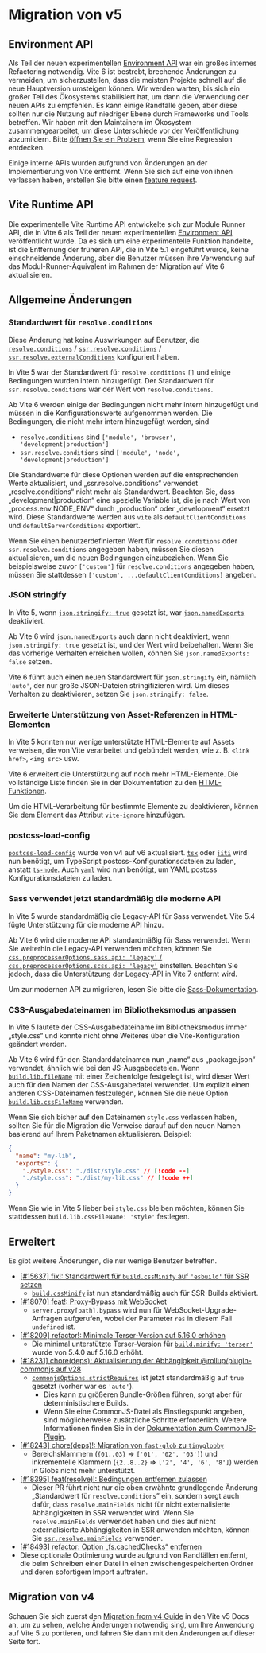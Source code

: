 # Migration von v5

## Environment API

Als Teil der neuen experimentellen [Environment API](/guide/api-environment.md) war ein großes internes Refactoring notwendig. Vite 6 ist bestrebt, brechende Änderungen zu vermeiden, um sicherzustellen, dass die meisten Projekte schnell auf die neue Hauptversion umsteigen können. Wir werden warten, bis sich ein großer Teil des Ökosystems stabilisiert hat, um dann die Verwendung der neuen APIs zu empfehlen. Es kann einige Randfälle geben, aber diese sollten nur die Nutzung auf niedriger Ebene durch Frameworks und Tools betreffen. Wir haben mit den Maintainern im Ökosystem zusammengearbeitet, um diese Unterschiede vor der Veröffentlichung abzumildern. Bitte [öffnen Sie ein Problem](https://github.com/vitejs/vite/issues/new?assignees=&labels=pending+triage&projects=&template=bug_report.yml), wenn Sie eine Regression entdecken.

Einige interne APIs wurden aufgrund von Änderungen an der Implementierung von Vite entfernt. Wenn Sie sich auf eine von ihnen verlassen haben, erstellen Sie bitte einen [feature request](https://github.com/vitejs/vite/issues/new?assignees=&labels=enhancement%3A+pending+triage&projects=&template=feature_request.yml).

## Vite Runtime API

Die experimentelle Vite Runtime API entwickelte sich zur Module Runner API, die in Vite 6 als Teil der neuen experimentellen [Environment API](/guide/api-environment) veröffentlicht wurde. Da es sich um eine experimentelle Funktion handelte, ist die Entfernung der früheren API, die in Vite 5.1 eingeführt wurde, keine einschneidende Änderung, aber die Benutzer müssen ihre Verwendung auf das Modul-Runner-Äquivalent im Rahmen der Migration auf Vite 6 aktualisieren.

## Allgemeine Änderungen

### Standardwert für `resolve.conditions`

Diese Änderung hat keine Auswirkungen auf Benutzer, die [`resolve.conditions`](/config/shared-options#resolve-conditions) / [`ssr.resolve.conditions`](/config/ssr-options#ssr-resolve-conditions) / [`ssr.resolve.externalConditions`](/config/ssr-options#ssr-resolve-externalconditions) konfiguriert haben.

In Vite 5 war der Standardwert für `resolve.conditions` `[]` und einige Bedingungen wurden intern hinzugefügt. Der Standardwert für `ssr.resolve.conditions` war der Wert von `resolve.conditions`.

Ab Vite 6 werden einige der Bedingungen nicht mehr intern hinzugefügt und müssen in die Konfigurationswerte aufgenommen werden.
Die Bedingungen, die nicht mehr intern hinzugefügt werden, sind

- `resolve.conditions` sind `['module', 'browser', 'development|production']`
- `ssr.resolve.conditions` sind `['module', 'node', 'development|production']`

Die Standardwerte für diese Optionen werden auf die entsprechenden Werte aktualisiert, und „ssr.resolve.conditions“ verwendet „resolve.conditions“ nicht mehr als Standardwert. Beachten Sie, dass „development|production“ eine spezielle Variable ist, die je nach Wert von „process.env.NODE_ENV“ durch „production“ oder „development“ ersetzt wird. Diese Standardwerte werden aus `vite` als `defaultClientConditions` und `defaultServerConditions` exportiert.

Wenn Sie einen benutzerdefinierten Wert für `resolve.conditions` oder `ssr.resolve.conditions` angegeben haben, müssen Sie diesen aktualisieren, um die neuen Bedingungen einzubeziehen.
Wenn Sie beispielsweise zuvor `['custom']` für `resolve.conditions` angegeben haben, müssen Sie stattdessen `['custom', ...defaultClientConditions]` angeben.

### JSON stringify

In Vite 5, wenn [`json.stringify: true`](/config/shared-options#json-stringify) gesetzt ist, war [`json.namedExports`](/config/shared-options#json-namedexports) deaktiviert.

Ab Vite 6 wird `json.namedExports` auch dann nicht deaktiviert, wenn `json.stringify: true` gesetzt ist, und der Wert wird beibehalten. Wenn Sie das vorherige Verhalten erreichen wollen, können Sie `json.namedExports: false` setzen.

Vite 6 führt auch einen neuen Standardwert für `json.stringify` ein, nämlich `'auto'`, der nur große JSON-Dateien stringifizieren wird. Um dieses Verhalten zu deaktivieren, setzen Sie `json.stringify: false`.

### Erweiterte Unterstützung von Asset-Referenzen in HTML-Elementen

In Vite 5 konnten nur wenige unterstützte HTML-Elemente auf Assets verweisen, die von Vite verarbeitet und gebündelt werden, wie z. B. `<link href>`, `<img src>` usw.

Vite 6 erweitert die Unterstützung auf noch mehr HTML-Elemente. Die vollständige Liste finden Sie in der Dokumentation zu den [HTML-Funktionen](/guide/features.html#html).

Um die HTML-Verarbeitung für bestimmte Elemente zu deaktivieren, können Sie dem Element das Attribut `vite-ignore` hinzufügen.

### postcss-load-config

[`postcss-load-config`](https://npmjs.com/package/postcss-load-config) wurde von v4 auf v6 aktualisiert. [`tsx`](https://www.npmjs.com/package/tsx) oder [`jiti`](https://www.npmjs.com/package/jiti) wird nun benötigt, um TypeScript postcss-Konfigurationsdateien zu laden, anstatt [`ts-node`](https://www.npmjs.com/package/ts-node). Auch [`yaml`](https://www.npmjs.com/package/yaml) wird nun benötigt, um YAML postcss Konfigurationsdateien zu laden.

### Sass verwendet jetzt standardmäßig die moderne API

In Vite 5 wurde standardmäßig die Legacy-API für Sass verwendet. Vite 5.4 fügte Unterstützung für die moderne API hinzu.

Ab Vite 6 wird die moderne API standardmäßig für Sass verwendet. Wenn Sie weiterhin die Legacy-API verwenden möchten, können Sie [`css.preprocessorOptions.sass.api: 'legacy'` / `css.preprocessorOptions.scss.api: 'legacy'`](/config/shared-options#css-preprocessoroptions) einstellen. Beachten Sie jedoch, dass die Unterstützung der Legacy-API in Vite 7 entfernt wird.

Um zur modernen API zu migrieren, lesen Sie bitte die [Sass-Dokumentation](https://sass-lang.com/documentation/breaking-changes/legacy-js-api/).

### CSS-Ausgabedateinamen im Bibliotheksmodus anpassen

In Vite 5 lautete der CSS-Ausgabedateiname im Bibliotheksmodus immer „style.css“ und konnte nicht ohne Weiteres über die Vite-Konfiguration geändert werden.

Ab Vite 6 wird für den Standarddateinamen nun „name“ aus „package.json“ verwendet, ähnlich wie bei den JS-Ausgabedateien. Wenn [`build.lib.fileName`](/config/build-options.md#build-lib) mit einer Zeichenfolge festgelegt ist, wird dieser Wert auch für den Namen der CSS-Ausgabedatei verwendet. Um explizit einen anderen CSS-Dateinamen festzulegen, können Sie die neue Option [`build.lib.cssFileName`](/config/build-options.md#build-lib) verwenden.

Wenn Sie sich bisher auf den Dateinamen `style.css` verlassen haben, sollten Sie für die Migration die Verweise darauf auf den neuen Namen basierend auf Ihrem Paketnamen aktualisieren. Beispiel:

```json [package.json]
{
  "name": "my-lib",
  "exports": {
    "./style.css": "./dist/style.css" // [!code --]
    "./style.css": "./dist/my-lib.css" // [!code ++]
  }
}
```

Wenn Sie wie in Vite 5 lieber bei `style.css` bleiben möchten, können Sie stattdessen `build.lib.cssFileName: 'style'` festlegen.

## Erweitert

Es gibt weitere Änderungen, die nur wenige Benutzer betreffen.

- [[#15637] fix!: Standardwert für `build.cssMinify` auf `'esbuild'` für SSR setzen](https://github.com/vitejs/vite/pull/15637)
  - [`build.cssMinify`](/config/build-options#build-cssminify) ist nun standardmäßig auch für SSR-Builds aktiviert.
- [[#18070] feat!: Proxy-Bypass mit WebSocket](https://github.com/vitejs/vite/pull/18070)
  - `server.proxy[path].bypass` wird nun für WebSocket-Upgrade-Anfragen aufgerufen, wobei der Parameter `res` in diesem Fall `undefined` ist.
- [[#18209] refactor!: Minimale Terser-Version auf 5.16.0 erhöhen](https://github.com/vitejs/vite/pull/18209)
  - Die minimal unterstützte Terser-Version für [`build.minify: 'terser'`](/config/build-options#build-minify) wurde von 5.4.0 auf 5.16.0 erhöht.
- [[#18231] chore(deps): Aktualisierung der Abhängigkeit @rollup/plugin-commonjs auf v28](https://github.com/vitejs/vite/pull/18231)
  - [`commonjsOptions.strictRequires`](https://github.com/rollup/plugins/blob/master/packages/commonjs/README.md#strictrequires) ist jetzt standardmäßig auf `true` gesetzt (vorher war es `'auto'`).
    - Dies kann zu größeren Bundle-Größen führen, sorgt aber für deterministischere Builds.
    - Wenn Sie eine CommonJS-Datei als Einstiegspunkt angeben, sind möglicherweise zusätzliche Schritte erforderlich. Weitere Informationen finden Sie in der [Dokumentation zum CommonJS-Plugin](https://github.com/rollup/plugins/blob/master/packages/commonjs/README.md#using-commonjs-files-as-entry-points).
- [[#18243] chore(deps)!: Migration von `fast-glob` zu `tinyglobby`](https://github.com/vitejs/vite/pull/18243)
  - Bereichsklammern (`{01..03}` ⇒ `['01', '02', '03']`) und inkrementelle Klammern (`{2..8..2}` ⇒ `['2', '4', '6', '8']`) werden in Globs nicht mehr unterstützt.
- [[#18395] feat(resolve)!: Bedingungen entfernen zulassen](https://github.com/vitejs/vite/pull/18395)
  - Dieser PR führt nicht nur die oben erwähnte grundlegende Änderung „Standardwert für `resolve.conditions`” ein, sondern sorgt auch dafür, dass `resolve.mainFields` nicht für nicht externalisierte Abhängigkeiten in SSR verwendet wird. Wenn Sie `resolve.mainFields` verwendet haben und dies auf nicht externalisierte Abhängigkeiten in SSR anwenden möchten, können Sie [`ssr.resolve.mainFields`](/config/ssr-options#ssr-resolve-mainfields) verwenden.
- [[#18493] refactor: Option „fs.cachedChecks“ entfernen](https://github.com/vitejs/vite/pull/18493)
- Diese optionale Optimierung wurde aufgrund von Randfällen entfernt, die beim Schreiben einer Datei in einen zwischengespeicherten Ordner und deren sofortigem Import auftraten.

## Migration von v4

Schauen Sie sich zuerst den [Migration from v4 Guide](https://v5.vite.dev/guide/migration.html) in den Vite v5 Docs an, um zu sehen, welche Änderungen notwendig sind, um Ihre Anwendung auf Vite 5 zu portieren, und fahren Sie dann mit den Änderungen auf dieser Seite fort.
